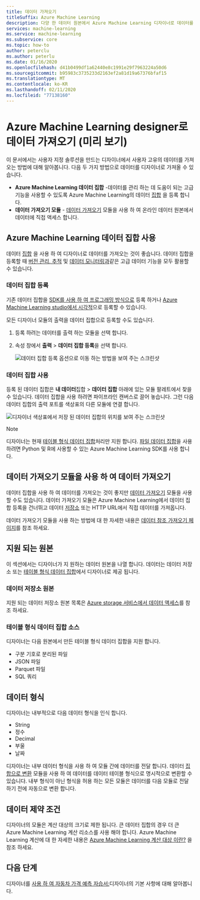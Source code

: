 ```yaml
---
title: 데이터 가져오기
titleSuffix: Azure Machine Learning
description: 다양 한 데이터 원본에서 Azure Machine Learning 디자이너로 데이터를 가져오는 방법에 대해 알아봅니다.
services: machine-learning
ms.service: machine-learning
ms.subservice: core
ms.topic: how-to
author: peterclu
ms.author: peterlu
ms.date: 01/16/2020
ms.openlocfilehash: d41b0499df1a62440e8c1991e29f7963224a50d6
ms.sourcegitcommit: b95983c3735233d2163ef2a81d19a67376bfaf15
ms.translationtype: MT
ms.contentlocale: ko-KR
ms.lasthandoff: 02/11/2020
ms.locfileid: "77138160"
---
```

# <a name="import-your-data-into-azure-machine-learning-designer-preview"></a>Azure Machine Learning designer로 데이터 가져오기 (미리 보기)

이 문서에서는 사용자 지정 솔루션을 만드는 디자이너에서 사용자 고유의 데이터를 가져오는 방법에 대해 알아봅니다. 다음 두 가지 방법으로 데이터를 디자이너로 가져올 수 있습니다. 

* **Azure Machine Learning 데이터 집합** -데이터를 관리 하는 데 도움이 되는 고급 기능을 사용할 수 있도록 Azure Machine Learning의 데이터 [집합](concept-data.md#datasets) 을 등록 합니다.
* **데이터 가져오기 모듈** - [데이터 가져오기](algorithm-module-reference/import-data.md) 모듈을 사용 하 여 온라인 데이터 원본에서 데이터에 직접 액세스 합니다.

## <a name="use-azure-machine-learning-datasets"></a>Azure Machine Learning 데이터 집합 사용

데이터 [집합](concept-data.md#datasets) 을 사용 하 여 디자이너로 데이터를 가져오는 것이 좋습니다. 데이터 집합을 등록할 때 [버전 관리, 추적](how-to-version-track-datasets.md) 및 [데이터 모니터링과](how-to-monitor-datasets.md)같은 고급 데이터 기능을 모두 활용할 수 있습니다.

### <a name="register-a-dataset"></a>데이터 집합 등록

기존 데이터 집합을 [SDK를 사용 하 여 프로그래밍 방식으로](how-to-create-register-datasets.md#use-the-sdk) 등록 하거나 [Azure Machine Learning studio에서 시각적](how-to-create-register-datasets.md#use-the-ui)으로 등록할 수 있습니다.

모든 디자이너 모듈의 출력을 데이터 집합으로 등록할 수도 있습니다.

1. 등록 하려는 데이터를 출력 하는 모듈을 선택 합니다.

1. 속성 창에서 **출력** > **데이터 집합 등록**을 선택 합니다.

    ![데이터 집합 등록 옵션으로 이동 하는 방법을 보여 주는 스크린샷](media/how-to-designer-import-data/register-dataset-designer.png)

### <a name="use-a-dataset"></a>데이터 집합 사용

등록 된 데이터 집합은 **내 데이터**집합 > **데이터 집합** 아래에 있는 모듈 팔레트에서 찾을 수 있습니다. 데이터 집합을 사용 하려면 파이프라인 캔버스로 끌어 놓습니다. 그런 다음 데이터 집합의 출력 포트를 색상표의 다른 모듈에 연결 합니다.

![디자이너 색상표에서 저장 된 데이터 집합의 위치를 보여 주는 스크린샷](media/how-to-designer-import-data/use-datasets-designer.png)



> [!NOTE]
> 디자이너는 현재 [테이블 형식 데이터 집합](how-to-create-register-datasets.md#dataset-types)처리만 지원 합니다. [파일 데이터 집합](how-to-create-register-datasets.md#dataset-types)을 사용 하려면 Python 및 R에 사용할 수 있는 Azure Machine Learning SDK를 사용 합니다.

## <a name="import-data-using-the-import-data-module"></a>데이터 가져오기 모듈을 사용 하 여 데이터 가져오기

데이터 집합을 사용 하 여 데이터를 가져오는 것이 좋지만 [데이터 가져오기](algorithm-module-reference/import-data.md) 모듈을 사용할 수도 있습니다. 데이터 가져오기 모듈은 Azure Machine Learning에서 데이터 집합 등록을 건너뛰고 데이터 [저장소](concept-data.md#datastores) 또는 HTTP URL에서 직접 데이터를 가져옵니다.

데이터 가져오기 모듈을 사용 하는 방법에 대 한 자세한 내용은 [데이터 참조 가져오기 페이지](algorithm-module-reference/import-data.md)를 참조 하세요.


## <a name="supported-sources"></a>지원 되는 원본

이 섹션에서는 디자이너가 지 원하는 데이터 원본을 나열 합니다. 데이터는 데이터 저장소 또는 [테이블 형식 데이터 집합](how-to-create-register-datasets.md#dataset-types)에서 디자이너로 제공 됩니다.

### <a name="datastore-sources"></a>데이터 저장소 원본
지원 되는 데이터 저장소 원본 목록은 [Azure storage 서비스에서 데이터 액세스](how-to-access-data.md#supported-data-storage-service-types)를 참조 하세요.

### <a name="tabular-dataset-sources"></a>테이블 형식 데이터 집합 소스

디자이너는 다음 원본에서 만든 테이블 형식 데이터 집합을 지원 합니다.
 * 구분 기호로 분리된 파일
 * JSON 파일
 * Parquet 파일
 * SQL 쿼리

## <a name="data-types"></a>데이터 형식

디자이너는 내부적으로 다음 데이터 형식을 인식 합니다.

* String
* 정수
* Decimal
* 부울
* 날짜

디자이너는 내부 데이터 형식을 사용 하 여 모듈 간에 데이터를 전달 합니다. 데이터 [집합으로 변환](algorithm-module-reference/convert-to-dataset.md) 모듈을 사용 하 여 데이터를 데이터 테이블 형식으로 명시적으로 변환할 수 있습니다. 내부 형식이 아닌 형식을 허용 하는 모든 모듈은 데이터를 다음 모듈로 전달 하기 전에 자동으로 변환 합니다.

## <a name="data-constraints"></a>데이터 제약 조건

디자이너의 모듈은 계산 대상의 크기로 제한 됩니다. 큰 데이터 집합의 경우 더 큰 Azure Machine Learning 계산 리소스를 사용 해야 합니다. Azure Machine Learning 계산에 대 한 자세한 내용은 [Azure Machine Learning 계산 대상 이란?](concept-compute-target.md#azure-machine-learning-compute-managed) 을 참조 하세요.

## <a name="next-steps"></a>다음 단계

디자이너를 [사용 하 여 자동차 가격 예측 자습서:](tutorial-designer-automobile-price-train-score.md)디자이너의 기본 사항에 대해 알아봅니다.